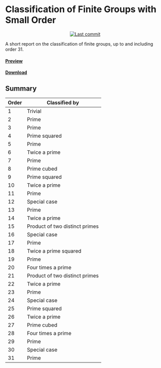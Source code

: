 # Classification of Finite Groups with Small Order

<div align="center">
<a href="https://github.com/Bodleum/dissertation">
      <img alt="Last commit" src="https://img.shields.io/github/last-commit/Bodleum/dissertation?style=for-the-badge&logo=git&color=blue&logoColor=dark orange&labelColor=302D41"/>
    </a>
</div>

A short report on the classification of finite groups, up to and including order 31.

#### [Preview](main.pdf)

#### [Download](https://github.com/Bodleum/dissertation/raw/master/main.pdf)

## Summary

| Order | Classified by                  |
| ----- | ------------------------------ |
| 1     | Trivial                        |
| 2     | Prime                          |
| 3     | Prime                          |
| 4     | Prime squared                  |
| 5     | Prime                          |
| 6     | Twice a prime                  |
| 7     | Prime                          |
| 8     | Prime cubed                    |
| 9     | Prime squared                  |
| 10    | Twice a prime                  |
| 11    | Prime                          |
| 12    | Special case                   |
| 13    | Prime                          |
| 14    | Twice a prime                  |
| 15    | Product of two distinct primes |
| 16    | Special case                   |
| 17    | Prime                          |
| 18    | Twice a prime squared          |
| 19    | Prime                          |
| 20    | Four times a prime             |
| 21    | Product of two distinct primes |
| 22    | Twice a prime                  |
| 23    | Prime                          |
| 24    | Special case                   |
| 25    | Prime squared                  |
| 26    | Twice a prime                  |
| 27    | Prime cubed                    |
| 28    | Four times a prime             |
| 29    | Prime                          |
| 30    | Special case                   |
| 31    | Prime                          |
